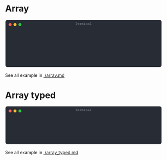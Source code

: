 # Array

![img](<./array/array_first_item_diff.svg>)

See all example in [./array.md](./array.md)

# Array typed 


![img](<./array_typed/buffer_from()_vs_buffer_from(a).svg>)

See all example in [./array_typed.md](./array_typed.md)

